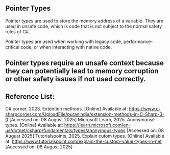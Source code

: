 ## Pointer Types
Pointer types are used to store the memory address of a variable. They are used in unsafe code, which is code that is not subject to the normal safety rules of C#.

Pointer types are used when working with legacy code, performance-critical code, or when interacting with native code.

Pointer types require an unsafe context because they can potentially lead to memory corruption or other safety issues if not used correctly.
--
## Reference List:
C# corner, 2023. Extention methods. [Online] Available at: https://www.c-sharpcorner.com/UploadFile/puranindia/extension-methods-in-C-Sharp-3-0 [Accessed on: 08 August 2025]
Microsoft Learn, 2025. Anonymouse types. [Online] Available at: https://learn.microsoft.com/en-us/dotnet/csharp/fundamentals/types/anonymous-types [Accessed on: 08 August 2025]
Tutorialspoints, 2025, Explain cutom types. [Online] Available at: https://www.tutorialspoint.com/explain-the-custom-value-types-in-net [Accessed on: 08 August 2025]
